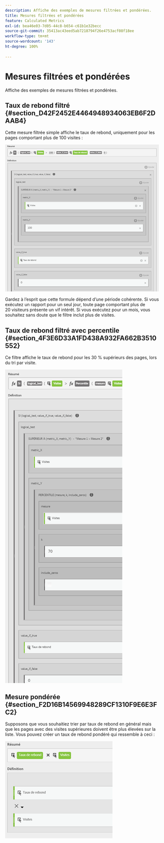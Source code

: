 ```yaml
---
description: Affiche des exemples de mesures filtrées et pondérées.
title: Mesures filtrées et pondérées
feature: Calculated Metrics
exl-id: bea46e03-7d05-44c8-b654-c61b1e32becc
source-git-commit: 35413ac43eed5ab7218794f26e4753acf08f18ee
workflow-type: tm+mt
source-wordcount: '143'
ht-degree: 100%

---
```


# Mesures filtrées et pondérées

Affiche des exemples de mesures filtrées et pondérées.

## Taux de rebond filtré  {#section_D42F2452E4464948934063EB6F2DAAB4}

Cette mesure filtrée simple affiche le taux de rebond, uniquement pour les pages comportant plus de 100 visites :

![](assets/cm_fbr.png)

Gardez à l’esprit que cette formule dépend d’une période cohérente. Si vous exécutez un rapport pour un seul jour, toute page comportant plus de 20 visiteurs présente un vif intérêt. Si vous exécutez pour un mois, vous souhaitez sans doute que le filtre inclut plus de visites.

## Taux de rebond filtré avec percentile  {#section_4F3E6D33A1FD438A932FA662B3510552}

Ce filtre affiche le taux de rebond pour les 30 % supérieurs des pages, lors du tri par visite.

![](assets/cm_wbr_2.png)

## Mesure pondérée  {#section_F2D16B14569948289CF1310F9E6E3FC2}

Supposons que vous souhaitiez trier par taux de rebond en général mais que les pages avec des visites supérieures doivent être plus élevées sur la liste. Vous pouvez créer un taux de rebond pondéré qui ressemble à ceci :

![](assets/cm_wbr.png)
